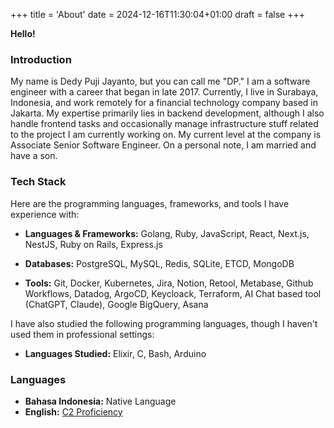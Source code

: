 +++
title = 'About'
date = 2024-12-16T11:30:04+01:00
draft = false
+++

**Hello!**

### Introduction

My name is Dedy Puji Jayanto, but you can call me "DP." I am a software engineer with a career that began in late 2017. Currently, I live in Surabaya, Indonesia, and work remotely for a financial technology company based in Jakarta. My expertise primarily lies in backend development, although I also handle frontend tasks and occasionally manage infrastructure stuff related to the project I am currently working on. My current level at the company is Associate Senior Software Engineer. On a personal note, I am married and have a son.

### Tech Stack

Here are the programming languages, frameworks, and tools I have experience with:

- **Languages & Frameworks:** Golang, Ruby, JavaScript, React, Next.js, NestJS, Ruby on Rails, Express.js

- **Databases:** PostgreSQL, MySQL, Redis, SQLite, ETCD, MongoDB

- **Tools:** Git, Docker, Kubernetes, Jira, Notion, Retool, Metabase, Github Workflows, Datadog, ArgoCD, Keycloack, Terraform, AI Chat based tool (ChatGPT, Claude), Google BigQuery, Asana

I have also studied the following programming languages, though I haven't used them in professional settings:

- **Languages Studied:** Elixir, C, Bash, Arduino

### Languages

- **Bahasa Indonesia:** Native Language
- **English:** [C2 Proficiency](https://cert.efset.org/fm7xWX)
